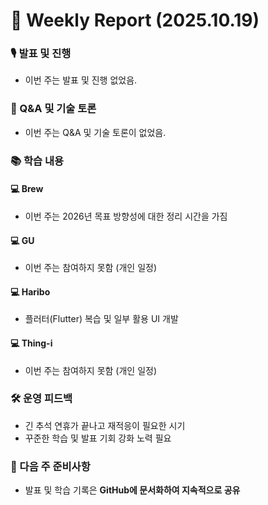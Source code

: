 # 📅 Weekly Report (2025.10.19)

### 🎙️ 발표 및 진행
- 이번 주는 발표 및 진행 없었음.

### 💬 Q&A 및 기술 토론
- 이번 주는 Q&A 및 기술 토론이 없었음.

### 📚 학습 내용
#### 💻 Brew
- 이번 주는 2026년 목표 방향성에 대한 정리 시간을 가짐

#### 💻 GU
- 이번 주는 참여하지 못함 (개인 일정)

#### 💻 Haribo
- 플러터(Flutter) 복습 및 일부 활용 UI 개발

#### 💻 Thing-i
* 이번 주는 참여하지 못함 (개인 일정)

### 🛠 운영 피드백
- 긴 추석 연휴가 끝나고 재적응이 필요한 시기
- 꾸준한 학습 및 발표 기회 강화 노력 필요

### 📝 다음 주 준비사항
- 발표 및 학습 기록은 **GitHub에 문서화하여 지속적으로 공유**
